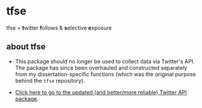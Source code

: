 # tfse
tfse = **t**witter **f**ollows & **s**elective **e**xposure

## about tfse
- This package should no longer be used to collect data via
Twitter's API. The package has since been overhauled and constructed
separately from my dissertation-specific functions (which was the original
purpose behind the `tfse` repository).

- [Click here to go to the updated (and better/more reliable) Twitter API package](https://github.com/mkearney/rtweet).

